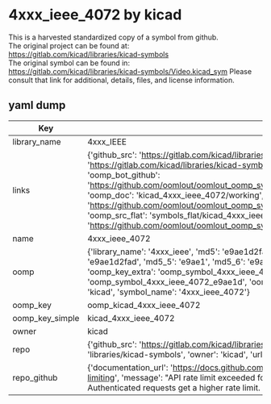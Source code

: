 # 4xxx_ieee_4072 by kicad  
This is a harvested standardized copy of a symbol from github.  
The original project can be found at:  
https://gitlab.com/kicad/libraries/kicad-symbols  
The original symbol can be found in:
https://gitlab.com/kicad/libraries/kicad-symbols/Video.kicad_sym
Please consult that link for additional, details, files, and license information.  
## yaml dump  
| Key | Value |  
| --- | --- |  
| library_name | 4xxx_IEEE |  
| links | {'github_src': 'https://gitlab.com/kicad/libraries/kicad-symbols/Video.kicad_sym', 'github_src_repo': 'https://gitlab.com/kicad/libraries/kicad-symbols', 'oomp_bot': 'kicad_4xxx_ieee_4072/working', 'oomp_bot_github': 'https://github.com/oomlout/oomlout_oomp_symbol_bot/tree/main/kicad_4xxx_ieee_4072/working', 'oomp_doc': 'kicad_4xxx_ieee_4072/working', 'oomp_doc_github': 'https://github.com/oomlout/oomlout_oomp_symbol_doc/tree/main/kicad_4xxx_ieee_4072/working', 'oomp_src_flat': 'symbols_flat/kicad_4xxx_ieee_4072/working', 'oomp_src_flat_github': 'https://github.com/oomlout/oomlout_oomp_symbol_src/tree/main/kicad_4xxx_ieee_4072/working'} |  
| name | 4xxx_ieee_4072 |  
| oomp | {'library_name': '4xxx_ieee', 'md5': 'e9ae1d2fade45ba95bf1c7158d16fe1d', 'md5_10': 'e9ae1d2fad', 'md5_5': 'e9ae1', 'md5_6': 'e9ae1d', 'oomp_key': 'oomp_4xxx_ieee_4072', 'oomp_key_extra': 'oomp_symbol_4xxx_ieee_4072', 'oomp_key_full': 'oomp_symbol_4xxx_ieee_4072_e9ae1d', 'oomp_key_simple': '4xxx_ieee_4072', 'owner_name': 'kicad', 'symbol_name': '4xxx_ieee_4072'} |  
| oomp_key | oomp_kicad_4xxx_ieee_4072 |  
| oomp_key_simple | kicad_4xxx_ieee_4072 |  
| owner | kicad |  
| repo | {'github_src': 'https://gitlab.com/kicad/libraries/kicad-symbols/Video.kicad_sym', 'name': 'libraries/kicad-symbols', 'owner': 'kicad', 'url': 'https://gitlab.com/kicad/libraries/kicad-symbols'} |  
| repo_github | {'documentation_url': 'https://docs.github.com/rest/overview/resources-in-the-rest-api#rate-limiting', 'message': "API rate limit exceeded for 84.66.173.59. (But here's the good news: Authenticated requests get a higher rate limit. Check out the documentation for more details.)"} |  

